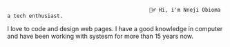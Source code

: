                                                   🙋‍♂️ Hi, i'm Nneji Obioma a tech enthusiast. 

I love to code and design web pages. I have a good knowledge in computer and have been working with systesm for more than 15 years now.

